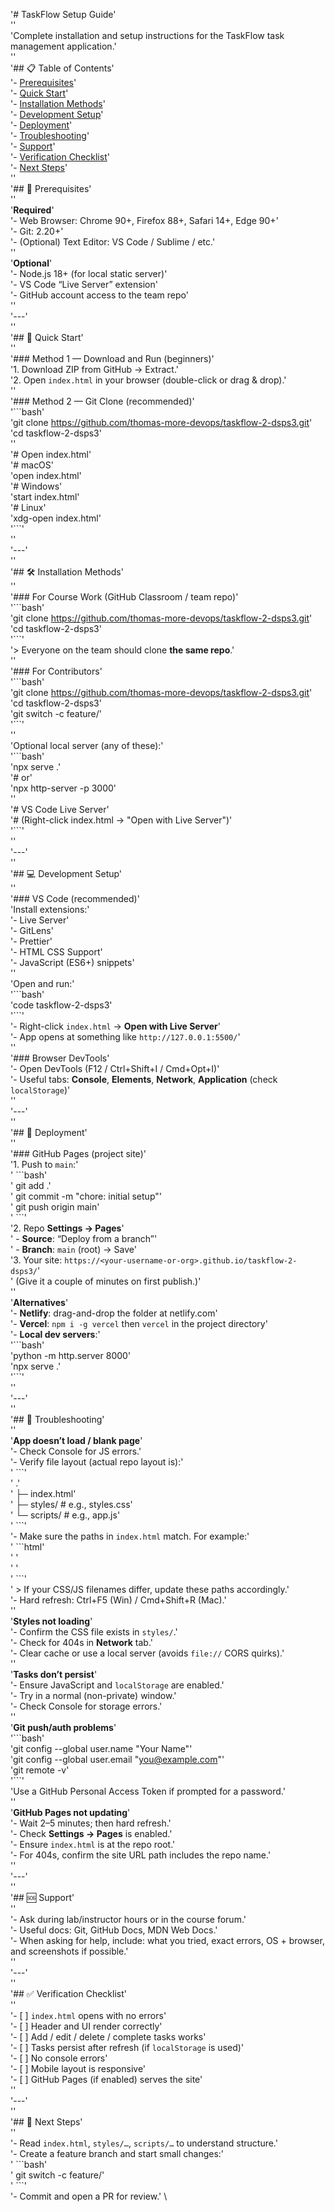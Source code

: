 '# TaskFlow Setup Guide' \
'' \
'Complete installation and setup instructions for the TaskFlow task management application.' \
'' \
'## 📋 Table of Contents' \
'- [Prerequisites](#-prerequisites)' \
'- [Quick Start](#-quick-start)' \
'- [Installation Methods](#-installation-methods)' \
'- [Development Setup](#-development-setup)' \
'- [Deployment](#-deployment)' \
'- [Troubleshooting](#-troubleshooting)' \
'- [Support](#-support)' \
'- [Verification Checklist](#-verification-checklist)' \
'- [Next Steps](#-next-steps)' \
'' \
'## 🔧 Prerequisites' \
'' \
'**Required**' \
'- Web Browser: Chrome 90+, Firefox 88+, Safari 14+, Edge 90+' \
'- Git: 2.20+' \
'- (Optional) Text Editor: VS Code / Sublime / etc.' \
'' \
'**Optional**' \
'- Node.js 18+ (for local static server)' \
'- VS Code “Live Server” extension' \
'- GitHub account access to the team repo' \
'' \
'---' \
'' \
'## 🚀 Quick Start' \
'' \
'### Method 1 — Download and Run (beginners)' \
'1. Download ZIP from GitHub → Extract.' \
'2. Open `index.html` in your browser (double-click or drag & drop).' \
'' \
'### Method 2 — Git Clone (recommended)' \
'\`\`\`bash' \
'git clone https://github.com/thomas-more-devops/taskflow-2-dsps3.git' \
'cd taskflow-2-dsps3' \
'' \
'# Open index.html' \
'# macOS' \
'open index.html' \
'# Windows' \
'start index.html' \
'# Linux' \
'xdg-open index.html' \
'\`\`\`' \
'' \
'---' \
'' \
'## 🛠️ Installation Methods' \
'' \
'### For Course Work (GitHub Classroom / team repo)' \
'\`\`\`bash' \
'git clone https://github.com/thomas-more-devops/taskflow-2-dsps3.git' \
'cd taskflow-2-dsps3' \
'\`\`\`' \
'> Everyone on the team should clone **the same repo**.' \
'' \
'### For Contributors' \
'\`\`\`bash' \
'git clone https://github.com/thomas-more-devops/taskflow-2-dsps3.git' \
'cd taskflow-2-dsps3' \
'git switch -c feature/<your-feature>' \
'\`\`\`' \
'' \
'Optional local server (any of these):' \
'\`\`\`bash' \
'npx serve .' \
'# or' \
'npx http-server -p 3000' \
'' \
'# VS Code Live Server' \
'# (Right-click index.html → "Open with Live Server")' \
'\`\`\`' \
'' \
'---' \
'' \
'## 💻 Development Setup' \
'' \
'### VS Code (recommended)' \
'Install extensions:' \
'- Live Server' \
'- GitLens' \
'- Prettier' \
'- HTML CSS Support' \
'- JavaScript (ES6+) snippets' \
'' \
'Open and run:' \
'\`\`\`bash' \
'code taskflow-2-dsps3' \
'\`\`\`' \
'- Right-click `index.html` → **Open with Live Server**' \
'- App opens at something like `http://127.0.0.1:5500/`' \
'' \
'### Browser DevTools' \
'- Open DevTools (F12 / Ctrl+Shift+I / Cmd+Opt+I)' \
'- Useful tabs: **Console**, **Elements**, **Network**, **Application** (check `localStorage`)' \
'' \
'---' \
'' \
'## 🚀 Deployment' \
'' \
'### GitHub Pages (project site)' \
'1. Push to `main`:' \
'   \`\`\`bash' \
'   git add .' \
'   git commit -m "chore: initial setup"' \
'   git push origin main' \
'   \`\`\`' \
'2. Repo **Settings → Pages**' \
'   - **Source**: “Deploy from a branch”' \
'   - **Branch**: `main` (root) → Save' \
'3. Your site: `https://<your-username-or-org>.github.io/taskflow-2-dsps3/`' \
'   (Give it a couple of minutes on first publish.)' \
'' \
'**Alternatives**' \
'- **Netlify**: drag-and-drop the folder at netlify.com' \
'- **Vercel**: `npm i -g vercel` then `vercel` in the project directory' \
'- **Local dev servers**:' \
'\`\`\`bash' \
'python -m http.server 8000' \
'npx serve .' \
'\`\`\`' \
'' \
'---' \
'' \
'## 🔧 Troubleshooting' \
'' \
'**App doesn’t load / blank page**' \
'- Check Console for JS errors.' \
'- Verify file layout (actual repo layout is):' \
'  \`\`\`' \
'  .' \
'  ├─ index.html' \
'  ├─ styles/        # e.g., styles.css' \
'  └─ scripts/       # e.g., app.js' \
'  \`\`\`' \
'- Make sure the paths in `index.html` match. For example:' \
'  \`\`\`html' \
'  <link rel="stylesheet" href="styles/styles.css">' \
'  <script src="scripts/app.js" defer></script>' \
'  \`\`\`' \
'  > If your CSS/JS filenames differ, update these paths accordingly.' \
'- Hard refresh: Ctrl+F5 (Win) / Cmd+Shift+R (Mac).' \
'' \
'**Styles not loading**' \
'- Confirm the CSS file exists in `styles/`.' \
'- Check for 404s in **Network** tab.' \
'- Clear cache or use a local server (avoids `file://` CORS quirks).' \
'' \
'**Tasks don’t persist**' \
'- Ensure JavaScript and `localStorage` are enabled.' \
'- Try in a normal (non-private) window.' \
'- Check Console for storage errors.' \
'' \
'**Git push/auth problems**' \
'\`\`\`bash' \
'git config --global user.name "Your Name"' \
'git config --global user.email "you@example.com"' \
'git remote -v' \
'\`\`\`' \
'Use a GitHub Personal Access Token if prompted for a password.' \
'' \
'**GitHub Pages not updating**' \
'- Wait 2–5 minutes; then hard refresh.' \
'- Check **Settings → Pages** is enabled.' \
'- Ensure `index.html` is at the repo root.' \
'- For 404s, confirm the site URL path includes the repo name.' \
'' \
'---' \
'' \
'## 🆘 Support' \
'' \
'- Ask during lab/instructor hours or in the course forum.' \
'- Useful docs: Git, GitHub Docs, MDN Web Docs.' \
'- When asking for help, include: what you tried, exact errors, OS + browser, and screenshots if possible.' \
'' \
'---' \
'' \
'## ✅ Verification Checklist' \
'' \
'- [ ] `index.html` opens with no errors' \
'- [ ] Header and UI render correctly' \
'- [ ] Add / edit / delete / complete tasks works' \
'- [ ] Tasks persist after refresh (if `localStorage` is used)' \
'- [ ] No console errors' \
'- [ ] Mobile layout is responsive' \
'- [ ] GitHub Pages (if enabled) serves the site' \
'' \
'---' \
'' \
'## 🎯 Next Steps' \
'' \
'- Read `index.html`, `styles/…`, `scripts/…` to understand structure.' \
'- Create a feature branch and start small changes:' \
'  \`\`\`bash' \
'  git switch -c feature/<your-change>' \
'  \`\`\`' \
'- Commit and open a PR for review.' \